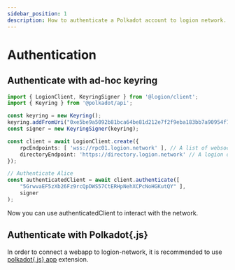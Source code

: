 ```yaml
---
sidebar_position: 1
description: How to authenticate a Polkadot account to logion network.
---
```


# Authentication

## Authenticate with ad-hoc keyring

```typescript
import { LogionClient, KeyringSigner } from '@logion/client';
import { Keyring } from '@polkadot/api';

const keyring = new Keyring();
keyring.addFromUri("0xe5be9a5092b81bca64be81d212e7f2f9eba183bb7a90954f7b76361f6edb5c0a"); // Alice
const signer = new KeyringSigner(keyring);

const client = await LogionClient.create({
    rpcEndpoints: [ 'wss://rpc01.logion.network' ], // A list of websocket endpoints
    directoryEndpoint: 'https://directory.logion.network' // A logion directory
});

// Authenticate Alice
const authenticatedClient = await client.authenticate([
    "5GrwvaEF5zXb26Fz9rcQpDWS57CtERHpNehXCPcNoHGKutQY" ],
    signer
);
```
Now you can use authenticatedClient to interact with the network.

## Authenticate with Polkadot{.js}

In order to connect a webapp to logion-network, it is recommended to use [polkadot{.js} app](../extension/polkadot-js.md) extension.
